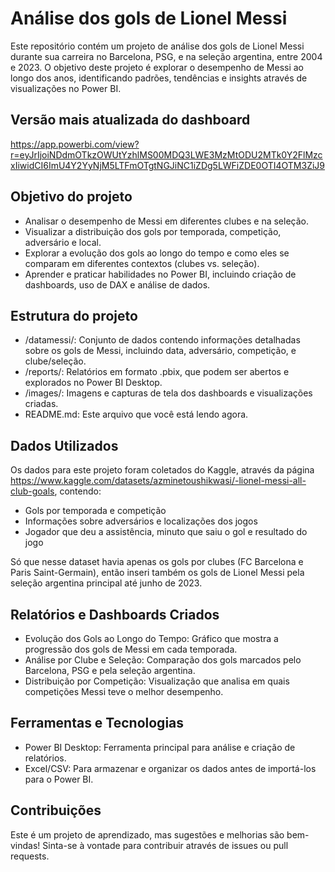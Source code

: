# Análise dos gols de Lionel Messi

Este repositório contém um projeto de análise dos gols de Lionel Messi durante sua carreira no Barcelona, PSG, e na seleção argentina, entre 2004 e 2023. O objetivo deste projeto é explorar o desempenho de Messi ao longo dos anos, identificando padrões, tendências e insights através de visualizações no Power BI.

## Versão mais atualizada do dashboard

https://app.powerbi.com/view?r=eyJrIjoiNDdmOTkzOWUtYzhlMS00MDQ3LWE3MzMtODU2MTk0Y2FlMzcxIiwidCI6ImU4Y2YyNjM5LTFmOTgtNGJiNC1iZDg5LWFiZDE0OTI4OTM3ZiJ9

## Objetivo do projeto

- Analisar o desempenho de Messi em diferentes clubes e na seleção.
- Visualizar a distribuição dos gols por temporada, competição, adversário e local.
- Explorar a evolução dos gols ao longo do tempo e como eles se comparam em diferentes contextos (clubes vs. seleção).
- Aprender e praticar habilidades no Power BI, incluindo criação de dashboards, uso de DAX e análise de dados.

## Estrutura do projeto

- /datamessi/: Conjunto de dados contendo informações detalhadas sobre os gols de Messi, incluindo data, adversário, competição, e clube/seleção.
- /reports/: Relatórios em formato .pbix, que podem ser abertos e explorados no Power BI Desktop.
- /images/: Imagens e capturas de tela dos dashboards e visualizações criadas.
- README.md: Este arquivo que você está lendo agora.

## Dados Utilizados

Os dados para este projeto foram coletados do Kaggle, através da página https://www.kaggle.com/datasets/azminetoushikwasi/-lionel-messi-all-club-goals, contendo:

- Gols por temporada e competição
- Informações sobre adversários e localizações dos jogos
- Jogador que deu a assistência, minuto que saiu o gol e resultado do jogo

Só que nesse dataset havia apenas os gols por clubes (FC Barcelona e Paris Saint-Germain), então inseri também os gols de Lionel Messi pela seleção argentina principal até junho de 2023.

## Relatórios e Dashboards Criados

- Evolução dos Gols ao Longo do Tempo: Gráfico que mostra a progressão dos gols de Messi em cada temporada.
- Análise por Clube e Seleção: Comparação dos gols marcados pelo Barcelona, PSG e pela seleção argentina.
- Distribuição por Competição: Visualização que analisa em quais competições Messi teve o melhor desempenho.

## Ferramentas e Tecnologias

- Power BI Desktop: Ferramenta principal para análise e criação de relatórios.
- Excel/CSV: Para armazenar e organizar os dados antes de importá-los para o Power BI.

## Contribuições

Este é um projeto de aprendizado, mas sugestões e melhorias são bem-vindas! Sinta-se à vontade para contribuir através de issues ou pull requests.
